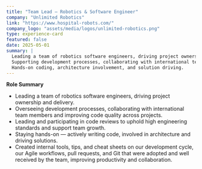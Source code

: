 ```yaml
---
title: "Team Lead – Robotics & Software Engineer"
company: "Unlimited Robotics"
link: "https://www.hospital-robots.com/"
company_logo: "assets/media/logos/unlimited-robotics.png"
type: experience-card
featured: false
date: 2025-05-01
summary: |
  Leading a team of robotics software engineers, driving project ownership and delivery.
  Supporting development processes, collaborating with international team members, and improving code quality across projects.
  Hands-on coding, architecture involvement, and solution driving.
---
```


**Role Summary**

- Leading a team of robotics software engineers, driving project ownership and delivery.
- Overseeing development processes, collaborating with international team members and improving code quality across projects.
- Leading and participating in code reviews to uphold high engineering standards and support team growth.
- Staying hands-on — actively writing code, involved in architecture and driving solutions.
- Created internal tools, tips, and cheat sheets on our development cycle, our Agile workflows, pull requests, and Git that were adopted and well received by the team, improving productivity and collaboration.